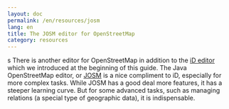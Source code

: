 ```yaml
---
layout: doc
permalink: /en/resources/josm 
lang: en
title: The JOSM editor for OpenStreetMap
category: resources
---
```

s
There is another editor for OpenStreetMap in addition to the [iD editor](http://wiki.openstreetmap.org/wiki/ID) which we introduced at the beginning of this guide. The Java OpenStreetMap editor, or [JOSM](https://josm.openstreetmap.de/) is a nice compliment to iD, especially for more complex tasks. While JOSM has a good deal more features, it has a steeper learning curve. But for some advanced tasks, such as managing relations (a special type of geographic data), it is indispensable. 
